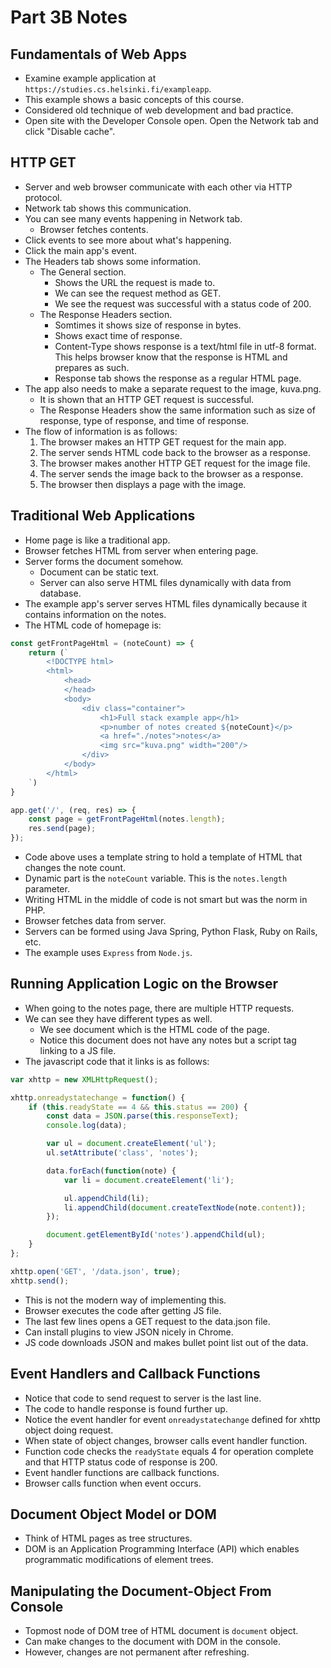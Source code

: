 # Part 3B Notes

## Fundamentals of Web Apps
- Examine example application at `https://studies.cs.helsinki.fi/exampleapp`.
- This example shows a basic concepts of this course.
- Considered old technique of web development and bad practice.
- Open site with the Developer Console open. Open the Network tab and click "Disable cache".

## HTTP GET
- Server and web browser communicate with each other via HTTP protocol.
- Network tab shows this communication.
- You can see many events happening in Network tab.
    - Browser fetches contents.
- Click events to see more about what's happening.
- Click the main app's event.
- The Headers tab shows some information.
    - The General section.
        - Shows the URL the request is made to.
        - We can see the request method as GET.
        - We see the request was successful with a status code of 200.
    - The Response Headers section.
        - Somtimes it shows size of response in bytes.
        - Shows exact time of response.
        - Content-Type shows response is a text/html file in utf-8 format. This helps browser know that the response is HTML and prepares as such.
        - Response tab shows the response as a regular HTML page.
- The app also needs to make a separate request to the image, kuva.png.
    - It is shown that an HTTP GET request is successful.
    - The Response Headers show the same information such as size of response, type of response, and time of response.
- The flow of information is as follows:
    1. The browser makes an HTTP GET request for the main app.
    2. The server sends HTML code back to the browser as a response.
    3. The browser makes another HTTP GET request for the image file.
    4. The server sends the image back to the browser as a response.
    5. The browser then displays a page with the image.

## Traditional Web Applications
- Home page is like a traditional app.
- Browser fetches HTML from server when entering page.
- Server forms the document somehow.
    - Document can be static text.
    - Server can also serve HTML files dynamically with data from database.
- The example app's server serves HTML files dynamically because it contains information on the notes.
- The HTML code of homepage is:
```javascript
const getFrontPageHtml = (noteCount) => {
    return (`
        <!DOCTYPE html>
        <html>
            <head>
            </head>
            <body>
                <div class="container">
                    <h1>Full stack example app</h1>
                    <p>number of notes created ${noteCount}</p>
                    <a href="./notes">notes</a>
                    <img src="kuva.png" width="200"/>
                </div>
            </body>
        </html>
    `)
}

app.get('/', (req, res) => {
    const page = getFrontPageHtml(notes.length);
    res.send(page);
});
```
- Code above uses a template string to hold a template of HTML that changes the note count.
- Dynamic part is the `noteCount` variable. This is the `notes.length` parameter.
- Writing HTML in the middle of code is not smart but was the norm in PHP.
- Browser fetches data from server.
- Servers can be formed using Java Spring, Python Flask, Ruby on Rails, etc.
- The example uses `Express` from `Node.js`.

## Running Application Logic on the Browser
- When going to the notes page, there are multiple HTTP requests.
- We can see they have different types as well.
    - We see document which is the HTML code of the page.
    - Notice this document does not have any notes but a script tag linking to a JS file.
- The javascript code that it links is as follows:
```javascript
var xhttp = new XMLHttpRequest();

xhttp.onreadystatechange = function() {
    if (this.readyState == 4 && this.status == 200) {
        const data = JSON.parse(this.responseText);
        console.log(data);

        var ul = document.createElement('ul');
        ul.setAttribute('class', 'notes');

        data.forEach(function(note) {
            var li = document.createElement('li');

            ul.appendChild(li);
            li.appendChild(document.createTextNode(note.content));
        });

        document.getElementById('notes').appendChild(ul);
    }
};

xhttp.open('GET', '/data.json', true);
xhttp.send();
```
- This is not the modern way of implementing this.
- Browser executes the code after getting JS file.
- The last few lines opens a GET request to the data.json file.
- Can install plugins to view JSON nicely in Chrome.
- JS code downloads JSON and makes bullet point list out of the data.

## Event Handlers and Callback Functions
- Notice that code to send request to server is the last line.
- The code to handle response is found further up.
- Notice the event handler for event `onreadystatechange` defined for xhttp object doing request.
- When state of object changes, browser calls event handler function.
- Function code checks the `readyState` equals 4 for operation complete and that HTTP status code of response is 200.
- Event handler functions are callback functions.
- Browser calls function when event occurs.

## Document Object Model or DOM
- Think of HTML pages as tree structures.
- DOM is an Application Programming Interface (API) which enables programmatic modifications of element trees.

## Manipulating the Document-Object From Console
- Topmost node of DOM tree of HTML document is `document` object.
- Can make changes to the document with DOM in the console.
- However, changes are not permanent after refreshing.